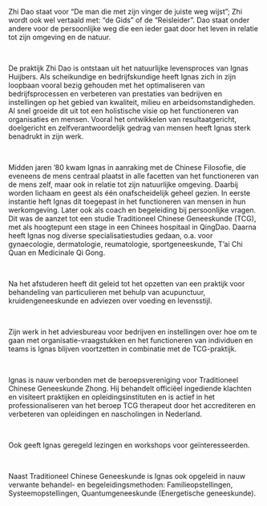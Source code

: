 Zhi Dao staat voor “De man die met zijn vinger de juiste weg wijst”; Zhi wordt ook wel vertaald met: “de Gids” of de “Reisleider”. Dao staat onder andere voor de persoonlijke weg die een ieder gaat door het leven in relatie tot zijn omgeving en de natuur.

&nbsp;

De praktijk Zhi Dao is ontstaan uit het natuurlijke levensproces van Ignas Huijbers. Als scheikundige en bedrijfskundige heeft Ignas zich in zijn loopbaan vooral bezig gehouden met het optimaliseren van bedrijfsprocessen en verbeteren van prestaties van bedrijven en instellingen op het gebied van kwaliteit, milieu en arbeidsomstandigheden. Al snel groeide dit uit tot een holistische visie op het functioneren van organisaties en mensen. Vooral het ontwikkelen van resultaatgericht, doelgericht en zelfverantwoordelijk gedrag van mensen heeft Ignas sterk benadrukt in zijn werk. 

&nbsp;

Midden jaren ’80 kwam Ignas in aanraking met de Chinese Filosofie, die eveneens de mens centraal plaatst in alle facetten van het functioneren van de mens zelf, maar ook in relatie tot zijn natuurlijke omgeving. Daarbij worden lichaam en geest als één onafscheidelijk geheel gezien. In eerste instantie heft Ignas dit toegepast in het functioneren van mensen in hun werkomgeving. Later ook als coach en begeleiding bij persoonlijke vragen.
Dit was de aanzet tot een studie Traditioneel Chinese Geneeskunde (TCG), met als hoogtepunt een stage in een Chinees hospitaal in QingDao. Daarna heeft Ignas nog diverse specialisatiestudies gedaan, o.a. voor gynaecologie, dermatologie, reumatologie, sportgeneeskunde, T’ai Chi Quan en Medicinale Qi Gong.

&nbsp;

Na het afstuderen heeft dit geleid tot het opzetten van een praktijk voor behandeling van particulieren met behulp van acupunctuur, kruidengeneeskunde en adviezen over voeding en levensstijl. 

&nbsp;

Zijn werk in het adviesbureau voor bedrijven en instellingen over hoe om te gaan met organisatie-vraagstukken en het functioneren van individuen en teams is Ignas blijven voortzetten in combinatie met de TCG-praktijk.

&nbsp;

Ignas is nauw verbonden met de beroepsvereniging voor Traditioneel Chinese Geneeskunde Zhong. Hij behandelt officiëel ingediende klachten en visiteert praktijken en opleidingsinstituten en is actief in het professionaliseren van het beroep TCG therapeut door het accrediteren en verbeteren van opleidingen en nascholingen in Nederland. 

&nbsp;

Ook geeft Ignas geregeld lezingen en workshops voor geïnteresseerden.

&nbsp;

Naast Traditioneel Chinese Geneeskunde is Ignas ook opgeleid in nauw verwante behandel- en begeleidingsmethoden: Familieopstellingen, Systeemopstellingen, Quantumgeneeskunde (Energetische geneeskunde).

